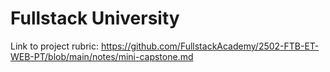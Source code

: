 # Fullstack University

Link to project rubric: https://github.com/FullstackAcademy/2502-FTB-ET-WEB-PT/blob/main/notes/mini-capstone.md
